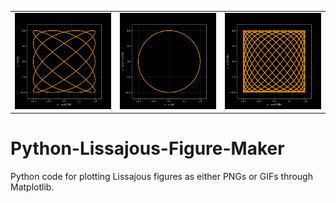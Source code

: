 <table align="center">
  <tr>
    <td><img src="Images/SL-1-1.25-1-1-0.png" width="200" /></td>
    <td><img src="Images/SL-1-1-1-1-1.5707963267948966.png" width="200" /></td>
    <td><img src="Images/SL-1-1.05-1-1.25-0.png" width="200" /></td>
  </tr>
</table>

# Python-Lissajous-Figure-Maker
Python code for plotting Lissajous figures as either PNGs or GIFs through Matplotlib.
